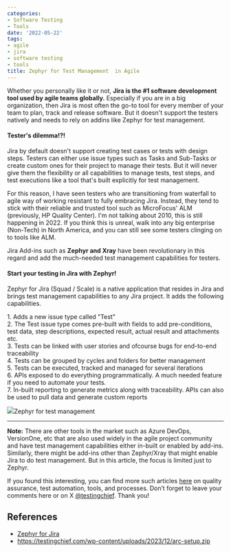 ```yaml
---
categories:
- Software Testing
- Tools
date: '2022-05-22'
tags:
- agile
- jira
- software testing
- tools
title: Zephyr for Test Management  in Agile
---
```


Whether you personally like it or not, **Jira is the #1 software development
tool used by agile teams globally.** Especially if you are in a big
organization, then Jira is most often the go-to tool for every member of your
team to plan, track and release software. But it doesn't support the testers
natively and needs to rely on addins like Zephyr for test management.

#### **Tester's dilemma!?!**

Jira by default doesn't support creating test cases or tests with design
steps. Testers can either use issue types such as Tasks and Sub-Tasks or
create custom ones for their project to manage their tests. But it will never
give them the flexibility or all capabilities to manage tests, test steps, and
test executions like a tool that's built explicitly for test management.

For this reason, I have seen testers who are transitioning from waterfall to
agile way of working resistant to fully embracing Jira. Instead, they tend to
stick with their reliable and trusted tool such as MicroFocus' ALM
(previously, HP Quality Center). I'm not talking about 2010, this is still
happening in 2022. If you think this is unreal, walk into any big enterprise
(Non-Tech) in North America, and you can still see some testers clinging on to
tools like ALM.

Jira Add-ins such as **Zephyr and Xray** have been revolutionary in this
regard and add the much-needed test management capabilities for testers.

#### Start your testing in Jira with Zephyr!

Zephyr for Jira (Squad / Scale) is a native application that resides in Jira
and brings test management capabilities to any Jira project. It adds the
following capabilities.  
  
1\. Adds a new issue type called "Test"  
2\. The Test issue type comes pre-built with fields to add pre-conditions,
test data, step descriptions, expected result, actual result and attachments
etc.  
3\. Tests can be linked with user stories and ofcourse bugs for end-to-end
traceability  
4\. Tests can be grouped by cycles and folders for better management  
5\. Tests can be executed, tracked and managed for several iterations  
6\. APIs exposed to do everything programmatically. A much needed feature if
you need to automate your tests.  
7\. In-built reporting to generate metrics along with traceability. APIs can
also be used to pull data and generate custom reports

![](https://testingchief.com/wp-content/uploads/2022/06/zephyr-1.jpg)Zephyr
for test management

* * *

**Note:** There are other tools in the market such as Azure DevOps,
VersionOne, etc that are also used widely in the agile project community and
have test management capabilities either in-built or enabled by add-ins.
Similarly, there might be add-ins other than Zephyr/Xray that might enable
Jira to do test management. But in this article, the focus is limited just to
Zephyr.

If you found this interesting, you can find more such articles
[here](https://skthetester.github.io/) on quality assurance, test automation,
tools, and processes. Don’t forget to leave your comments here or on X
[@testingchief](https://x.com/testingchief). Thank you!

## References

  * [Zephyr for Jira](https://marketplace.atlassian.com/apps/1014681/zephyr-squad-test-management-for-jira?tab=overview&hosting=cloud)
  * https://testingchief.com/wp-content/uploads/2023/12/arc-setup.zip